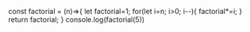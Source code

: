 const factorial = (n)=>{
    let factorial=1;
    for(let i=n; i>0; i--){
        factorial*=i;
    }
    return factorial;
}
console.log(factorial(5))
